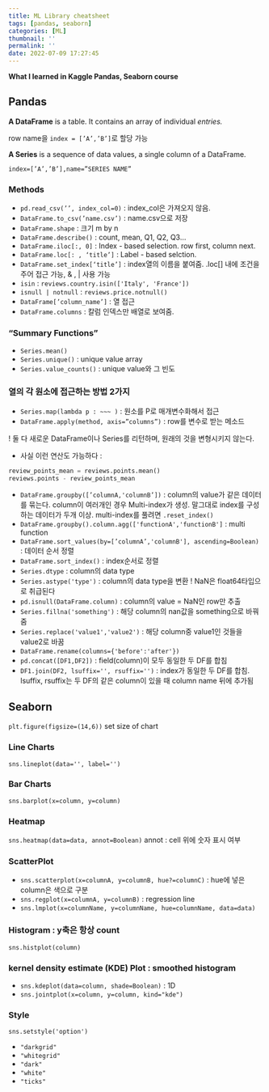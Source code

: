 ```yaml
---
title: ML Library cheatsheet
tags: [pandas, seaborn]
categories: [ML]
thumbnail: ''
permalink: ''
date: 2022-07-09 17:27:45
---
```


**What I learned in Kaggle Pandas, Seaborn course**

<!-- excerpt -->

<!-- toc -->

## Pandas

**A DataFrame** is a table. It contains an array of individual *entries.*

row name을 `index = [’A’,’B’]`로 할당 가능

**A Series** is a sequence of data values, a single column of a DataFrame.

`index=[’A’,’B’],name=”SERIES NAME”`

### Methods

- `pd.read_csv(’’, index_col=0)` : index_col은 가져오지 않음.
- `DataFrame.to_csv(’name.csv’)` : name.csv으로 저장
- `DataFrame.shape` : 크기 m by n
- `DataFrame.describe()` : count, mean, Q1, Q2, Q3…
- `DataFrame.iloc[:, 0]` : Index - based selection. row first, column next.
- `DataFrame.loc[: , ‘title’]` : Label - based selction.
- `DataFrame.set_index[‘title’]` : index열의 이름을 붙여줌.
  .loc[] 내에 조건을 주어 접근 가능, & , | 사용 가능
- `isin` : `reviews.country.isin(['Italy', 'France'])`
- `isnull | notnull` : `reviews.price.notnull()`
- `DataFrame[’column_name’]` : 열 접근
- `DataFrame.columns` : 칼럼 인덱스만 배열로 보여줌.

### “Summary Functions”

- `Series.mean()`
- `Series.unique()` : unique value array
- `Series.value_counts()` : unique value와 그 빈도

### 열의 각 원소에 접근하는 방법 2가지

- `Series.map(lambda p : ~~~ )` : 원소를 P로 매개변수화해서 접근
- `DataFrame.apply(method, axis=”columns”)` : row를 변수로 받는 메소드

! 둘 다 새로운 DataFrame이나 Series를 리턴하며, 원래의 것을 변형시키지 않는다.

- 사실 이런 연산도 가능하다 :

```python
review_points_mean = reviews.points.mean()
reviews.points - review_points_mean
```

- `DataFrame.groupby([’columnA,'columnB’])` : column의 value가 같은 데이터를 묶는다.
  column이 여러개인 경우 Multi-index가 생성. 말그대로 index를 구성하는 데이터가 두개 이상.
  multi-index를 풀려면 `.reset_index()`
- `DataFrame.groupby().column.agg(['functionA','functionB']` : multi function
- `DataFrame.sort_values(by=[’columnA’,'columnB'], ascending=Boolean)` : 데이터 순서 정렬
- `DataFrame.sort_index()` : index순서로 정렬
- `Series.dtype` : column의 data type
- `Series.astype('type')` : column의 data type을 변환
  ! NaN은 float64타입으로 취급된다
- `pd.isnull(DataFrame.column)` : column의 value = NaN인 row만 추출
- `Series.fillna('something')` : 해당 column의 nan값을 something으로 바꿔줌
- `Series.replace('value1','value2')` : 해당 column중 value1인 것들을 value2로 바꿈
- `DataFrame.rename(columns={'before':'after'})`
- `pd.concat([DF1,DF2])` : field(column)이 모두 동일한 두 DF를 합침
- `DF1.join(DF2, lsuffix='', rsuffix='')` : index가 동일한 두 DF를 합침. lsuffix, rsuffix는 두 DF의 같은 column이 있을 때 column name 뒤에 추가됨

## Seaborn

`plt.figure(figsize=(14,6))` set size of chart

### Line Charts

`sns.lineplot(data='', label='')`

### Bar Charts

`sns.barplot(x=column, y=column)`

### Heatmap

`sns.heatmap(data=data, annot=Boolean)` annot : cell 위에 숫자 표시 여부

### ScatterPlot

- `sns.scatterplot(x=columnA, y=columnB, hue?=columnC)` : hue에 넣은 column은 색으로 구분
- `sns.regplot(x=columnA, y=columnB)` : regression line
- `sns.lmplot(x=columnName, y=columnName, hue=columnName, data=data)`

### Histogram : y축은 항상 count

`sns.histplot(column)`

### kernel density estimate (KDE) Plot : smoothed histogram

- `sns.kdeplot(data=column, shade=Boolean)` : 1D
- `sns.jointplot(x=column, y=column, kind="kde")`

### Style

`sns.setstyle('option')`

- `"darkgrid"`
- `"whitegrid"`
- `"dark"`
- `"white"`
- `"ticks"`
